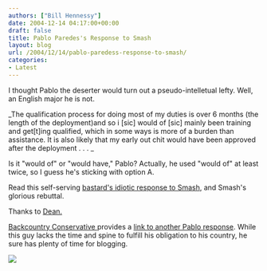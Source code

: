 ```yaml
---
authors: ["Bill Hennessy"]
date: 2004-12-14 04:17:00+00:00
draft: false
title: Pablo Paredes's Response to Smash
layout: blog
url: /2004/12/14/pablo-paredess-response-to-smash/
categories:
- Latest
---
```


I thought Pablo the deserter would turn out a pseudo-intelletual lefty. Well, an English major he is not.




_The qualification process for doing most of my duties is over 6 months (the length of the deployment)and so i [sic] would of [sic] mainly been training and get[t]ing qualified, which in some ways is more of a burden than assistance. It is also likely that my early out chit would have been approved after the deployment . . . _




Is it "would of" or "would have," Pablo? Actually, he used "would of" at least twice, so I guess he's sticking with option A.




Read this self-serving [bastard's idiotic response to Smash](https://www.indepundit.com/archive2/2004/12/sea_lawyer.html), and Smash's glorious rebuttal.




Thanks to [Dean. ](https://www.deanesmay.com/posts/1102993976.shtml)




[Backcountry Conservative ](https://www.jquinton.com/archives/002274.html)provides a [link to another Pablo response](https://www.shortfamilyonline.com/cgi-bin/mt/mt-comments.cgi?entry_id=440). While this guy lacks the time and spine to fulfill his obligation to his country, he sure has plenty of time for blogging. 

![](https://blog.billhennessy.com/aggbug.aspx?PostID=875)

